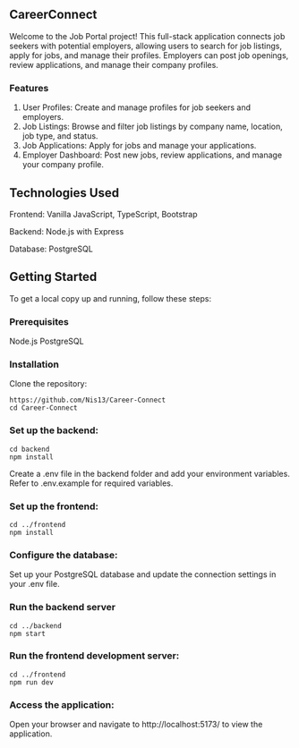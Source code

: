 
## CareerConnect

Welcome to the Job Portal project! This full-stack application connects job seekers with potential employers, allowing users to search for job listings, apply for jobs, and manage their profiles. Employers can post job openings, review applications, and manage their company profiles.

### Features
1.  User Profiles: Create and manage profiles for job seekers and employers.
2. Job Listings: Browse and filter job listings by company name, location, job type, and status.
3. Job Applications: Apply for jobs and manage your applications.
4.  Employer Dashboard: Post new jobs, review applications, and manage your company profile.

##  Technologies Used
Frontend: Vanilla JavaScript, TypeScript, Bootstrap

Backend: Node.js with Express

Database: PostgreSQL


## Getting Started
To get a local copy up and running, follow these steps:

### Prerequisites
Node.js
PostgreSQL


### Installation

Clone the repository:

    https://github.com/Nis13/Career-Connect
    cd Career-Connect


### Set up the backend:

    cd backend
    npm install

Create a .env file in the backend folder and add your environment variables. Refer to .env.example for required variables.

### Set up the frontend:

    cd ../frontend
    npm install

### Configure the database:

Set up your PostgreSQL database and update the connection settings in your .env file.

### Run the backend server
    cd ../backend
    npm start

### Run the frontend development server:
    cd ../frontend
    npm run dev

### Access the application:

Open your browser and navigate to http://localhost:5173/ to view the application.